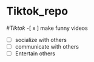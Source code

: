 # Tiktok_repo
#*Tiktok*
-[ x ] make funny videos
-[ ] socialize with others
-[ ] communicate with others
-[ ] Entertain others
